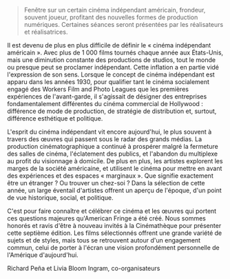 > Fenêtre sur un certain cinéma indépendant américain, frondeur, souvent joueur, profitant des nouvelles formes de production numériques. Certaines séances seront présentées par les réalisateurs et réalisatrices.

Il est devenu de plus en plus difficile de définir le « cinéma indépendant américain ». Avec plus de 1 000 films tournés chaque année aux États-Unis, mais une diminution constante des productions de studios, tout le monde ou presque peut se proclamer indépendant. Cette inflation a en partie vidé l'expression de son sens. Lorsque le concept de cinéma indépendant est apparu dans les années 1930, pour qualifier tant le cinéma socialement engagé des Workers Film and Photo Leagues que les premières expériences de l'avant-garde, il s'agissait de désigner des entreprises fondamentalement différentes du cinéma commercial de Hollywood : différence de mode de production, de stratégie de distribution et, surtout, différence esthétique et politique.

L'esprit du cinéma indépendant vit encore aujourd'hui, le plus souvent à travers des œuvres qui passent sous le radar des grands médias. La production cinématographique a continué à prospérer malgré la fermeture des salles de cinéma, l'éclatement des publics, et l'abandon du multiplexe au profit du visionnage à domicile. De plus en plus, les artistes explorent les marges de la société américaine, et utilisent le cinéma pour mettre en avant des expériences et des espaces « marginaux ». Que signifie exactement être un étranger ? Ou trouver un chez-soi ? Dans la sélection de cette année, un large éventail d'artistes offrent un aperçu de l'époque, d'un point de vue historique, social, et politique.

C'est pour faire connaître et célébrer ce cinéma et les œuvres qui portent ces questions majeures qu'American Fringe a été créé. Nous sommes honorés et ravis d'être à nouveau invités à la Cinémathèque pour présenter cette septième édition. Les films sélectionnés offrent une grande variété de sujets et de styles, mais tous se retrouvent autour d'un engagement commun, celui de porter à l'écran une vision profondément personnelle de l'Amérique d'aujourd'hui.

Richard Peña et Livia Bloom Ingram, co-organisateurs

